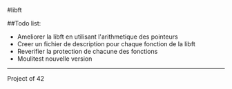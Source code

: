 #libft

##Todo list:

- Ameliorer la libft en utilisant l'arithmetique des pointeurs
- Creer un fichier de description pour chaque fonction de la libft
- Reverifier la protection de chacune des fonctions
- Moulitest nouvelle version

-------------
Project of 42
